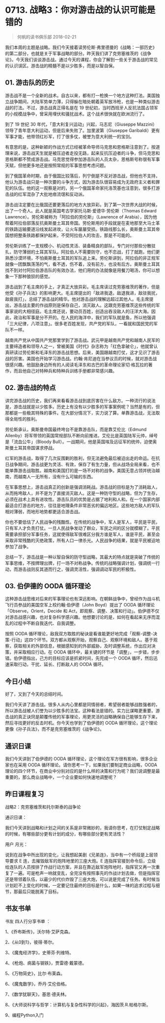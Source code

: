 # 0713. 战略3：你对游击战的认识可能是错的
> 何帆的读书俱乐部
2018-02-21

我们本周的主题是战略。我们今天接着读劳伦斯·弗里德曼的《战略：一部历史》的第二部分，也就是关于军事战略的部分。昨天我们讲了克劳塞维茨的《战争论》。今天我们谈谈游击战。通过今天的课程，你会了解到一些关于游击战的常见的认识误区。游击战的精髓不是以少胜多，而是以智自保。

## 01. 游击队的历史

游击战不是一个全新的战术。自古以来，都有打一枪换一个地方这种打法。美国独立战争期间，大陆军势单力薄，只得躲在暗处朝着英军放冷枪，也是一种类似游击战的打法。不过，游击战真正得名是在 19 世纪初，当时西班牙人反抗法国占领军的小规模战争中，曾采用埋伏和骚扰战术。这个战术很快就在欧洲流行了。

到了 19 世纪 30 年代，「意大利复兴运动」兴起，马志尼（Giuseppe Mazzini）领导了青年意大利运动，但是后来失败了。加里波第（Giuseppe Garibaldi）更有军事才能，他带领红衫军，打了很多仗，被誉为意大利统一的宝剑。

有意思的是，这种新颖的作战方式已经被革命导师马克思和恩格斯注意到了。按道理来说，游击战天生就是被压迫者走投无路，起来反抗压迫者的斗争，但马克思和恩格斯都不赞成游击战。马克思觉得参加游击队的人员太杂，恩格斯号称很有军事天赋，但他更多地还是按照常规的军事思想考虑问题。

到了俄国革命时期，由于俄国比较落后，列宁倒是不反对游击战，但他也不支持，他认为游击战只是一种次要的斗争方式，因为游击队很容易成为无政府主义者和罪犯的队伍。他的这一观察是对的，另一个俄国革命家托洛茨基也注意到，很多打游击战的红军混杂了大批地痞流氓和反动派。

游击战注定要在比俄国还要更落后的地方大放异彩。到了第一次世界大战的时候，出了一个奇人。此人就是英国考古学家托马斯·爱德华·劳伦斯（Thomas Edward Lawrence）。劳伦斯被称为「阿拉伯的劳伦斯」（Lawrence of Arabia），因为他帮着阿拉伯部落反抗奥斯曼土耳其帝国。劳伦斯用的手段就是在麦地那至大马士革的铁路运输要道沿线发起进攻，让火车屡屡受损。铁路线那么长，奥斯曼土耳其帝国想把整条铁路都保护起来，不受阿拉伯人的攻击，那是不可能的。

劳伦斯训练了一支规模小、机动性灵活、装备精良的部队，专门对付那些分散驻扎，防守薄弱的土耳其军队。阿拉伯人不需要防守，也不恋战，打了就跑，他们更熟悉沙漠环境，不怕奥斯曼土耳其的军队追上来。劳伦斯讲到，阿拉伯的非正规军就像一团飘飘荡荡的气，看不透，伤不着，没有前方，也没有后方。奥斯曼土耳其找不到对付阿拉伯游击队的有效办法，他们用的办法就像是用餐刀喝汤，你可以想象一下那种狼狈的感觉。

游击战到了毛主席的手上，才真正大放异彩。毛主席读过克劳塞维茨的著作，但是他受《孙子兵法》的影响更大。毛主席提出的「敌进我退，敌退我进，敌驻我扰，敌疲我打」，总结了游击战的精华。他对游击战的理解远超过其他人。毛主席提出，游击战主要的作战原则是保存自己，消灭敌人。这跟克劳塞维茨这些传统的军事家说的大相径庭。毛主席还说，要动员百姓，创造出吞没敌人的汪洋大海。因此，政治和军事是分不开的。在人民的海洋中，我们的军队就是鱼，所以他强调「三大纪律，八项注意」。很多老百姓发现，共产党的军队，一看就和国民党的军队不一样。

越南共产党从中国共产党那里学到了游击战。武元甲是越南共产党和越南人民军的主要缔造者和领导人之一，曾被美国《时代》杂志称为「红色拿破仑」，他就曾认真研读过劳伦斯和毛泽东的游击战思想。后来，美国跟越南打仗，这才见识了游击战的厉害。美国也开始学习游击战。约翰·肯尼迪在当参议员的时候，就对游击战很感兴趣。他鼓励身边所有的人阅读毛泽东和古巴的革命理论家切·格瓦拉的著作，而且他自己对特种兵和特种兵训练手册都非常感兴趣。

## 02. 游击战的特点

讲完游击战的历史，我们再来看看游击战到底厉害在什么敌方。一种流行的说法是，游击战就是以少胜多。历史上有没有以少胜多的军事案例呢？当然是有的，但那都是一些极其特殊的事件。在大部分情况下，实力说了算。单靠游击战，无法取得全局性的胜利。

劳伦斯承认，奥斯曼帝国最终垮台不是靠游击队，而是靠艾伦比（Edmund Allenby）将军带领的英国常规部队不断向前推进。艾伦比是英国陆军元帅，绰号是「流血公牛」（Bloody Bull）。一战期间，他是英国埃及远征军的统帅，迫使奥斯曼土耳其帝国谋求停战。

红军的游击战，取得了几次反围剿的胜利，但无法避免最后被迫出走的命运。在抗日战争期间，游击战更为灵活、有效，保存了有生力量，但从战场全局来看，也不能单靠游击战取胜。越南和美国打的是一场不对称的战争。美国无意占领并统治越南，而越南人一无所有，没有什么可输的东西。

在军事思想上，游击战真正的创新是强调消耗战。游击战的目标是为了消耗敌人，从而拖垮敌人，并不是为了直接消灭敌人。这是一种防守型的战略，但为了生存，必须在战术上具有进攻性。游击队员的优势是占据了地利和人和。在一个国家内部最适合打游击的地方，往往是地理条件非常恶劣的偏远地区。这些地方敌人的军队相对薄弱，而地形地势都更适合游击战。

你也不要低估了人民战争的残酷性。在传统的战争中，军人是军人，平民是平民，只有军人才负责打仗。一旦人民战争发动了群众，军民之间的区分就模糊了。平民需要承担部分军事任务，这就使得敌军很难区分我方谁是军人，谁是平民，甚至会采取非常残酷的灭绝政策，所有人口一律杀光。人民战争的结果，就是平民被迫地参加了战争。

总结一下，游击战是一种以智自保的防守型战略，其最大的特点就是突破了传统的军事思维，不按牌理出牌，打一场不对称战争。传统的战略强调计划，强调统一行动，而游击战则反其道而行之，强调灵活性，强调调动军民的积极性。

## 03. 伯伊德的 OODA 循环理论

这种游击战思维对后来的军事理论也有深远影响。在朝鲜战争中，曾经作为战斗机飞行员参战的美国空军上校约翰·伯伊德（John Boyd）提出了 OODA 循环理论「Observe，Orient，Decide 和 Act，即观察、调整、决策和行动」。伯伊德不仅对游击战感兴趣，也对复杂科学感兴趣。他想要讨论的是，如何在看起来无序而混乱的过程中不断自我迭代、自我调整。

按照 OODA 循环理论，敌我双方取胜的秘诀是看谁能更好地完成「观察-调整-决策-行动」这四个环节。双方都从观察开始，观察自己、观察环境和敌人。基于观察，获取相关的外部信息，根据感知到的外部威胁，及时调整系统，作出应对决策，并采取相应行动。在 OODA 循环中，最关键的环节是「调整」，一步错，步步错。伯伊德指出，己方的目标应该是抓紧时间，先完成一个 OODA 循环，然后迅速采取行动，干扰、延长、打断敌人的 OODA 循环。

## 今日小结

好了，又到了今天的总结时间。

我们今天讲了游击战。很多人从内心里都是同情弱者，希望弱者能够战胜强者的，所以游击战被人们誉为以少胜多的法宝。这种看法是错的。实力比谋略更重要。游击战的真正诀窍是颠覆传统的军事理论，用更灵活的战略确保自己能够生存下来，然后寻找更好的反击时机。你今天也学到了伯伊德的 OODA 循环理论，这个理论更像《孙子兵法》，而不是克劳塞维茨的《战争论》。

## 通识日课

我们今天讲到了伯伊德的 OODA 循环理论，这个理论在军方很有影响，很多企业家也在采用 OODA 循环理论。请你思考一下，如果我们要制定商业战略，OODA 理论的四个环节，在商业中分别对应的是什么样的决策和行为呢？我们说调整是最重要的，那么商业战略中，一个企业要如何快速地调整呢？

## 昨日课程复习

战略2：克劳塞维茨和托尔斯泰的战争论

通识日课：

我们今天讲到战略和计划之间的关系是非常微妙的，我请你思考，在打仗制定战略的时候，有哪些部分更有计划的成分，有哪些部分更有灵活性？

用户 月光：

说到在战争中所出现的变化，让我想起美剧《兄弟连》，当中有一个桥段是上层领导要求 E 连，去摧毁敌军的炮阵地里的三座大炮。E 连指挥官接到命令后，立级给连队的人员按排了作战行动方案，并且在靠近敌军炮阵地时，指挥官又再一次重复了一遍。可是枪声一响就变乱，全完没有按照事先的作战计划去做，但是指挥官还是带领着队伍，以最少的代价炸毁了三座大炮，可以说是完成了任务。有时候当计划赶不上变化的时候，一定要记住最终的目标是什么，如果一味的追求过程与细节，那最后只能脱离了目标。

## 书友书单

书友 四人行分享书单 ： 

1、《乔布斯传》，沃尔特·艾萨克森。

2、《从0到1》，彼得·蒂尔。

3、《魔鬼经济学》，史蒂芬·列维特。

4、《枪炮、病菌与钢铁》，贾雷德·戴蒙德。

5、《万物简史》，比尔·布莱森。

6、《魔鬼数学》，乔丹·艾伦伯格。

7、《数学犹聊天》，基思·德夫林。

8、《大师说科学与哲学：计算机与复杂性科学的兴起》，海因茨.R.帕格尔斯。

9、编程Python入门

